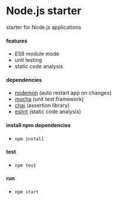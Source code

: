 # Node.js starter

starter for Node.js applications

#### features
- ES6 module mode
- unit testing
- static code analysis

#### dependencies
- [nodemon](https://nodemon.io/) (auto restart app on changes)
- [mocha](https://mochajs.org/) (unit test framework)
- [chai](https://www.chaijs.com/) (assertion library)
- [eslint](https://eslint.org/) (static code analysis)


#### install npm dependencies
- `npm install`

#### test
- `npm test`

#### run
- `npm start`